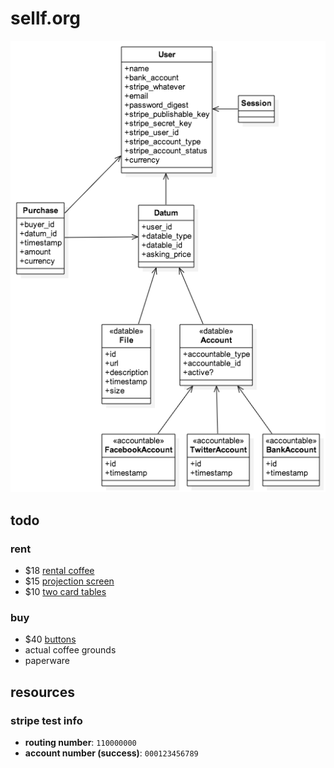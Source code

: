 # sellf.org

![uml diagram](uml.png)

## todo

### rent

*   $18 [rental coffee](http://www.chicagoeventrentals.com/services-products/party-banquets/coffee-tea-service.aspx)
*   $15 [projection screen](http://www.chicagoeventrentals.com/services-products/party-banquets/audio-visual-equipment-conference.aspx)
*   $10 [two card tables](http://www.chicagoeventrentals.com/services-products/chair-table-rentals/table-rentals/complete-table-list.aspx)

### buy

*   $40 [buttons](http://www.busybeaver.net/)
*   actual coffee grounds
*   paperware

## resources

### stripe test info

*   **routing number**: `110000000`
*   **account number (success)**: `000123456789`
